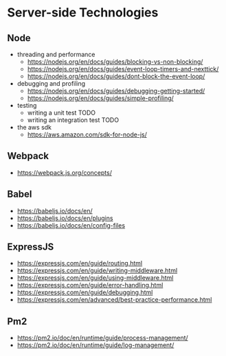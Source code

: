 # Server-side Technologies

## Node

-   threading and performance
    -   https://nodejs.org/en/docs/guides/blocking-vs-non-blocking/
    -   https://nodejs.org/en/docs/guides/event-loop-timers-and-nexttick/
    -   https://nodejs.org/en/docs/guides/dont-block-the-event-loop/
-   debugging and profiling
    -   https://nodejs.org/en/docs/guides/debugging-getting-started/
    -   https://nodejs.org/en/docs/guides/simple-profiling/
-   testing
    -   writing a unit test TODO
    -   writing an integration test TODO
-   the aws sdk
    -   https://aws.amazon.com/sdk-for-node-js/

## Webpack

-   https://webpack.js.org/concepts/

## Babel

-   https://babeljs.io/docs/en/
-   https://babeljs.io/docs/en/plugins
-   https://babeljs.io/docs/en/config-files

## ExpressJS

-   https://expressjs.com/en/guide/routing.html
-   https://expressjs.com/en/guide/writing-middleware.html
-   https://expressjs.com/en/guide/using-middleware.html
-   https://expressjs.com/en/guide/error-handling.html
-   https://expressjs.com/en/guide/debugging.html
-   https://expressjs.com/en/advanced/best-practice-performance.html

## Pm2

-   https://pm2.io/doc/en/runtime/guide/process-management/
-   https://pm2.io/doc/en/runtime/guide/log-management/
